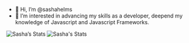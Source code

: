 - 👋 Hi, I’m @sashahelms
- 👀 I’m interested in advancing my skills as a developer, deepend my knowledge of Javascript and Javascript Frameworks.

<!---
sashahelms/sashahelms is a ✨ special ✨ repository because its `README.md` (this file) appears on your GitHub profile.
You can click the Preview link to take a look at your changes.
--->
![Sasha’s Stats](https://github.com/PencilNavigator/readme-stats-URL/api?username=sashahelms&show_icons=true)
![Sasha's Stats](https://github.com/PencilNavigator/readme-stats-URL/api/top-langs/?username=sashahelms&theme=blue-green)
